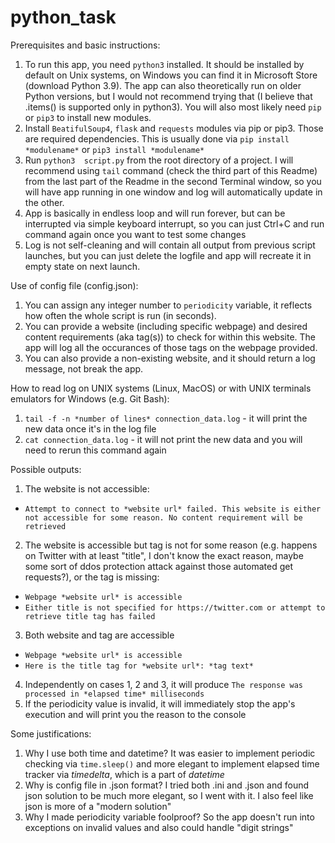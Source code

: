 # python_task

Prerequisites and basic instructions:

1. To run this app, you need ```python3``` installed. It should be installed by default on Unix systems, on Windows you can find it in Microsoft Store (download Python 3.9). The app can also theoretically run on older Python versions, but I would not recommend trying that (I believe that .items() is supported only in python3). You will also most likely need ```pip``` or ```pip3``` to install new modules.
2. Install ```BeatifulSoup4```, ```flask``` and ```requests``` modules via pip or pip3. Those are required dependencies. This is usually done via ```pip install *modulename*``` or ```pip3 install *modulename*```
3. Run ```python3  script.py``` from the root directory of a project. I will recommend using ```tail``` command (check the third part of this Readme) from the last part of the Readme in the second Terminal window, so you will have app running in one window and log will automatically update in the other.
4. App is basically in endless loop and will run forever, but can be interrupted via simple keyboard interrupt, so you can just Ctrl+C and run command again once you want to test some changes
5. Log is not self-cleaning and will contain all output from previous script launches, but you can just delete the logfile and app will recreate it in empty state on next launch.

Use of config file (config.json):

1. You can assign any integer number to ```periodicity``` variable, it reflects how often the whole script is run (in seconds).
2. You can provide a website (including specific webpage) and desired content requirements (aka tag(s)) to check for within this website. The app will log all the occurances of those tags on the webpage provided.
3. You can also provide a non-existing website, and it should return a log message, not break the app.

How to read log on UNIX systems (Linux, MacOS) or with UNIX terminals emulators for Windows (e.g. Git Bash):

1. ```tail -f -n *number of lines* connection_data.log``` - it will print the new data once it's in the log file
2. ```cat connection_data.log``` - it will not print the new data and you will need to rerun this command again

Possible  outputs:

1. The website is not accessible:
- ```Attempt to connect to *website url* failed. This website is either not accessible for some reason. No content requirement will be retrieved```
2. The website is accessible but tag is not for some reason (e.g. happens on Twitter with at least "title", I don't know the exact reason, maybe some sort of ddos protection attack against those automated get requests?), or the tag is missing:
- ```Webpage *website url* is accessible```
-  ```Either title is not specified for https://twitter.com or attempt to retrieve title tag has failed```
3. Both website and tag are accessible
- ```Webpage *website url* is accessible```
- ```Here is the title tag for *website url*: *tag text*```
4. Independently on cases 1, 2 and 3, it will produce ```The response was processed in *elapsed time* milliseconds```
5. If the periodicity value is invalid, it will immediately stop the app's execution and will print you the reason to the console

Some justifications:

1. Why I use both time and datetime? It was easier to implement periodic checking via ```time.sleep()``` and more elegant to implement elapsed time tracker via *timedelta*, which is a part of *datetime*
2. Why is config file in .json format? I tried both .ini and .json and found json solution to be much more elegant, so I went with it. I also feel like json is more of a "modern solution"
3. Why I made periodicity variable foolproof? So the app doesn't run into exceptions on invalid values and also could handle "digit strings"